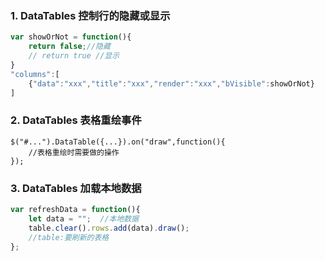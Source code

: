 
### 1. DataTables 控制行的隐藏或显示
```javascript
var showOrNot = function(){
    return false;//隐藏
    // return true //显示
}
"columns":[
    {"data":"xxx","title":"xxx","render":"xxx","bVisible":showOrNot}
]
```

### 2. DataTables 表格重绘事件
```
$("#...").DataTable({...}).on("draw",function(){
    //表格重绘时需要做的操作
});
```

### 3. DataTables 加载本地数据
```javascript
var refreshData = function(){
    let data = "";  //本地数据
    table.clear().rows.add(data).draw();
    //table:要刷新的表格
};
```